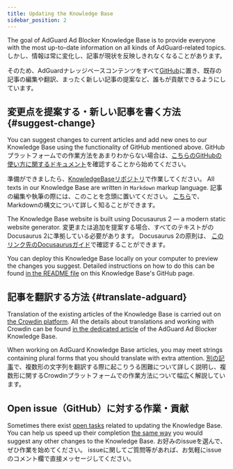 ```yaml
---
title: Updating the Knowledge Base
sidebar_position: 2
---
```


The goal of AdGuard Ad Blocker Knowledge Base is to provide everyone with the most up-to-date information on all kinds of AdGuard-related topics. しかし、情報は常に変化し、記事が現状を反映しきれなくなることがあります。

そのため、AdGuardナレッジベースコンテンツをすべて[GitHub](https://github.com/AdguardTeam/KnowledgeBase)に置き、既存の記事の編集や翻訳、まったく新しい記事の提案など、誰もが貢献できるようにしています。

## 変更点を提案する・新しい記事を書く方法 {#suggest-change}

You can suggest changes to current articles and add new ones to our Knowledge Base using the functionality of GitHub mentioned above. GitHubプラットフォームでの作業方法をあまりわからない場合は、[こちらのGitHubの使い方に関するドキュメント](https://docs.github.com/ja)を確認することから始めてください。

準備ができましたら、[KnowledgeBaseリポジトリ](https://github.com/AdguardTeam/KnowledgeBase)で作業してください。 All texts in our Knowledge Base are written in `Markdown` markup language. 記事の編集や執筆の際には、このことを念頭に置いてください。 [こちら](https://docs.github.com/en/get-started/writing-on-github/getting-started-with-writing-and-formatting-on-github/basic-writing-and-formatting-syntax)で、Markdownの構文について詳しく知ることができます。

The Knowledge Base website is built using Docusaurus 2 — a modern static website generator. 変更または追加を提案する場合、すべてのテキストがのDocusaurus 2に準拠している必要があります。 Docusaurus 2の原則は、 [このリンク先のDocusaurusガイド](https://docusaurus.io/docs/category/guides)で確認することができます。

You can deploy this Knowledge Base locally on your computer to preview the changes you suggest. Detailed instructions on how to do this can be found [in the README file](https://github.com/AdguardTeam/KnowledgeBase#readme) on this Knowledge Base's GitHub page.

## 記事を翻訳する方法 {#translate-adguard}

Translation of the existing articles of the Knowledge Base is carried out on [the Crowdin platform](https://crowdin.com/profile/adguard). All the details about translations and working with Crowdin can be found [in the dedicated article](../translate/guidelines) of the AdGuard Ad Blocker Knowledge Base.

When working on AdGuard Knowledge Base articles, you may meet strings containing plural forms that you should translate with extra attention. [別の記事](https://kb.adguard.com/ja/miscellaneous/plurals)で、複数形の文字列を翻訳する際に起こりうる困難について詳しく説明し、複数形に関するCrowdinプラットフォームでの作業方法について幅広く解説しています。

## Open issue（GitHub）に対する作業・貢献

Sometimes there exist [open tasks](https://github.com/AdguardTeam/KnowledgeBase/issues) related to updating the Knowledge Base. You can help us speed up their completion [the same way](#suggest-change) you would suggest any other changes to the Knowledge Base. お好みのissueを選んで、ぜひ作業を始めてください。 issueに関してご質問等があれば、お気軽にissueのコメント欄で直接メッセージしてください。
